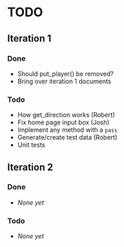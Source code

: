 TODO
====

## Iteration 1

### Done
* Should put\_player() be removed?
* Bring over iteration 1 documents

### Todo
* How get\_direction works (Robert)
* Fix home page input box (Josh)
* Implement any method with a `pass`
* Generate/create test data (Robert)
* Unit tests

## Iteration 2

### Done
* *None yet*

### Todo
* *None yet*
